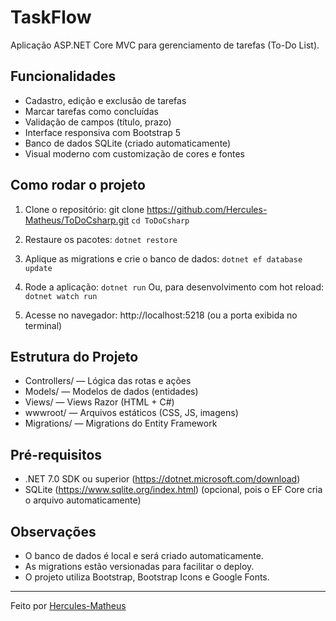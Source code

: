# TaskFlow

Aplicação ASP.NET Core MVC para gerenciamento de tarefas (To-Do List).

## Funcionalidades

- Cadastro, edição e exclusão de tarefas
- Marcar tarefas como concluídas
- Validação de campos (título, prazo)
- Interface responsiva com Bootstrap 5
- Banco de dados SQLite (criado automaticamente)
- Visual moderno com customização de cores e fontes

## Como rodar o projeto

1. Clone o repositório:
   git clone https://github.com/Hercules-Matheus/ToDoCsharp.git
   `cd ToDoCsharp`

2. Restaure os pacotes:
   `dotnet restore`

3. Aplique as migrations e crie o banco de dados:
   `dotnet ef database update`

4. Rode a aplicação:
   `dotnet run`
   Ou, para desenvolvimento com hot reload:
   `dotnet watch run`

5. Acesse no navegador:
   http://localhost:5218
   (ou a porta exibida no terminal)

## Estrutura do Projeto

- Controllers/ — Lógica das rotas e ações
- Models/ — Modelos de dados (entidades)
- Views/ — Views Razor (HTML + C#)
- wwwroot/ — Arquivos estáticos (CSS, JS, imagens)
- Migrations/ — Migrations do Entity Framework

## Pré-requisitos

- .NET 7.0 SDK ou superior (https://dotnet.microsoft.com/download)
- SQLite (https://www.sqlite.org/index.html) (opcional, pois o EF Core cria o arquivo automaticamente)

## Observações

- O banco de dados é local e será criado automaticamente.
- As migrations estão versionadas para facilitar o deploy.
- O projeto utiliza Bootstrap, Bootstrap Icons e Google Fonts.

---

Feito por [Hercules-Matheus](https://github.com/Hercules-Matheus)
